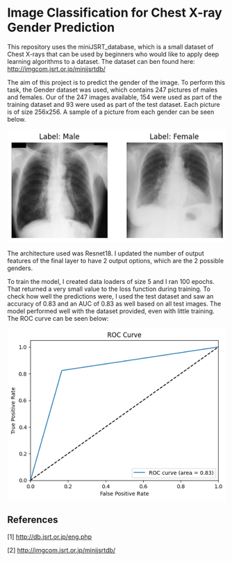 # Image Classification for Chest X-ray Gender Prediction

This repository uses the miniJSRT_database, which is a small dataset of Chest X-rays that can be used by beginners who would like to apply deep learning algorithms to a dataset. The dataset can ben found here: http://imgcom.jsrt.or.jp/minijsrtdb/

The aim of this project is to predict the gender of the image. To perform this task, the Gender dataset was used, which contains 247 pictures of males and females. Our of the 247 images available, 154 were used as part of the training dataset and 93 were used as part of the test dataset. Each picture is of size 256x256. A sample of a picture from each gender can be seen below.

![Images from each gender](Genger_sample_text_label.png)

The architecture used was Resnet18. I updated the number of output features of the final layer to have 2 output options, which are the 2 possible genders.

To train the model, I created data loaders of size 5 and I ran 100 epochs. That returned a very small value to the loss function during training. To check how well the predictions were, I used the test dataset and saw an accuracy of 0.83 and an AUC of 0.83 as well based on all test images. The model performed well with the dataset provided, even with little training. The ROC curve can be seen below:

![ROC Curve](Roc_curve_gender_prediction.png)

## References
[1] http://db.jsrt.or.jp/eng.php

[2] http://imgcom.jsrt.or.jp/minijsrtdb/
